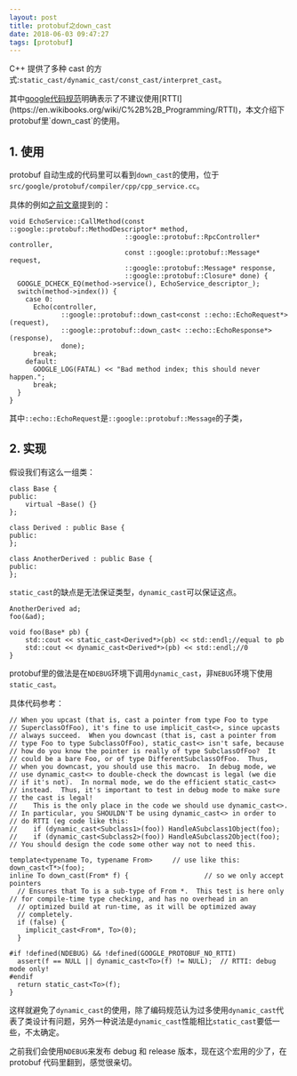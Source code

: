 ```yaml
---
layout: post
title: protobuf之down_cast
date: 2018-06-03 09:47:27
tags: [protobuf]
---
```


C++ 提供了多种 cast 的方式:`static_cast/dynamic_cast/const_cast/interpret_cast`。

其中[google代码规范](https://google.github.io/styleguide/cppguide.html#Run-Time_Type_Information__RTTI_)明确表示了不建议使用[RTTI](https://en.wikibooks.org/wiki/C%2B%2B_Programming/RTTI)，本文介绍下protobuf里`down_cast`的使用。

<!--more-->

## 1. 使用

protobuf 自动生成的代码里可以看到`down_cast`的使用，位于`src/google/protobuf/compiler/cpp/cpp_service.cc`。

具体的例如[之前文章](https://izualzhy.cn/demo-protobuf-rpc)提到的：

```
void EchoService::CallMethod(const ::google::protobuf::MethodDescriptor* method,
                             ::google::protobuf::RpcController* controller,
                             const ::google::protobuf::Message* request,
                             ::google::protobuf::Message* response,
                             ::google::protobuf::Closure* done) {
  GOOGLE_DCHECK_EQ(method->service(), EchoService_descriptor_);
  switch(method->index()) {
    case 0:
      Echo(controller,
             ::google::protobuf::down_cast<const ::echo::EchoRequest*>(request),
             ::google::protobuf::down_cast< ::echo::EchoResponse*>(response),
             done);
      break;
    default:
      GOOGLE_LOG(FATAL) << "Bad method index; this should never happen.";
      break;
  }
}
```

其中`::echo::EchoRequest`是`::google::protobuf::Message`的子类，

## 2. 实现

假设我们有这么一组类：

```
class Base {
public:
    virtual ~Base() {}
};

class Derived : public Base {
public:
};

class AnotherDerived : public Base {
public:
};
```

`static_cast`的缺点是无法保证类型，`dynamic_cast`可以保证这点。

```
AnotherDerived ad;
foo(&ad);

void foo(Base* pb) {
    std::cout << static_cast<Derived*>(pb) << std::endl;//equal to pb
    std::cout << dynamic_cast<Derived*>(pb) << std::endl;//0
}
```

protobuf里的做法是在`NDEBUG`环境下调用`dynamic_cast`，非`NEBUG`环境下使用`static_cast`。

具体代码参考：

```
// When you upcast (that is, cast a pointer from type Foo to type
// SuperclassOfFoo), it's fine to use implicit_cast<>, since upcasts
// always succeed.  When you downcast (that is, cast a pointer from
// type Foo to type SubclassOfFoo), static_cast<> isn't safe, because
// how do you know the pointer is really of type SubclassOfFoo?  It
// could be a bare Foo, or of type DifferentSubclassOfFoo.  Thus,
// when you downcast, you should use this macro.  In debug mode, we
// use dynamic_cast<> to double-check the downcast is legal (we die
// if it's not).  In normal mode, we do the efficient static_cast<>
// instead.  Thus, it's important to test in debug mode to make sure
// the cast is legal!
//    This is the only place in the code we should use dynamic_cast<>.
// In particular, you SHOULDN'T be using dynamic_cast<> in order to
// do RTTI (eg code like this:
//    if (dynamic_cast<Subclass1>(foo)) HandleASubclass1Object(foo);
//    if (dynamic_cast<Subclass2>(foo)) HandleASubclass2Object(foo);
// You should design the code some other way not to need this.

template<typename To, typename From>     // use like this: down_cast<T*>(foo);
inline To down_cast(From* f) {                   // so we only accept pointers
  // Ensures that To is a sub-type of From *.  This test is here only                                                // for compile-time type checking, and has no overhead in an
  // optimized build at run-time, as it will be optimized away
  // completely.
  if (false) {
    implicit_cast<From*, To>(0);
  }

#if !defined(NDEBUG) && !defined(GOOGLE_PROTOBUF_NO_RTTI)
  assert(f == NULL || dynamic_cast<To>(f) != NULL);  // RTTI: debug mode only!
#endif
  return static_cast<To>(f);
}
```

这样就避免了`dynamic_cast`的使用，除了编码规范认为过多使用`dynamic_cast`代表了类设计有问题，另外一种说法是`dynamic_cast`性能相比`static_cast`要低一些，不太确定。

之前我们会使用`NDEBUG`来发布 debug 和 release 版本，现在这个宏用的少了，在 protobuf 代码里翻到，感觉很亲切。
